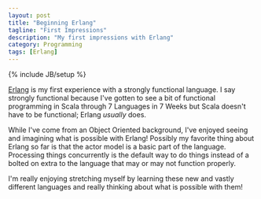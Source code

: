 ```yaml
---
layout: post
title: "Beginning Erlang"
tagline: "First Impressions"
description: "My first impressions with Erlang"
category: Programming
tags: [Erlang]
---
```

{% include JB/setup %}

[Erlang][] is my first experience with a strongly functional language. I say strongly functional because I've gotten to see a bit of functional programming in Scala through 7 Languages in 7 Weeks but Scala doesn't have to be functional; Erlang *usually* does.

[Erlang]: http://www.erlang.org/

While I've come from an Object Oriented background, I've enjoyed seeing and imagining what is possible with Erlang!  Possibly my favorite thing about Erlang so far is that the actor model is a basic part of the language.  Processing things concurrently is the default way to do things instead of a bolted on extra to the language that may or may not function properly.

I'm really enjoying stretching myself by learning these new and vastly different languages and really thinking about what is possible with them!